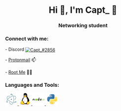 <h1 align="center">Hi 👋, I'm Capt_ 🧭</h1>
<h3 align="center">Networking student</h3>


<h3 align="left">Connect with me:</h3>
<p align="left">- Discord
<a href="https://discord.gg/Capt_#2856" target="blank"><img align="center" src="https://raw.githubusercontent.com/rahuldkjain/github-profile-readme-generator/master/src/images/icons/Social/discord.svg" alt="Capt_#2856" height="30" width="40" /></a>
</p>
- <a href="mailto:capt_contact@protonmail.com">Protonmail</a> 📫 <br><br>
- <a href="https://www.root-me.org/Capt_">Root Me</a> 👨‍💻 


<h3 align="left">Languages and Tools:</h3>
<p align="left"> <a href="https://www.electronjs.org" target="_blank" rel="noreferrer"> <img src="https://raw.githubusercontent.com/devicons/devicon/master/icons/electron/electron-original.svg" alt="electron" width="40" height="40"/> </a> <a href="https://www.linux.org/" target="_blank" rel="noreferrer"> <img src="https://raw.githubusercontent.com/devicons/devicon/master/icons/linux/linux-original.svg" alt="linux" width="40" height="40"/> </a> <a href="https://nodejs.org" target="_blank" rel="noreferrer"> <img src="https://raw.githubusercontent.com/devicons/devicon/master/icons/nodejs/nodejs-original-wordmark.svg" alt="nodejs" width="40" height="40"/> </a> <a href="https://www.python.org" target="_blank" rel="noreferrer"> <img src="https://raw.githubusercontent.com/devicons/devicon/master/icons/python/python-original.svg" alt="python" width="40" height="40"/> </a> </p>

